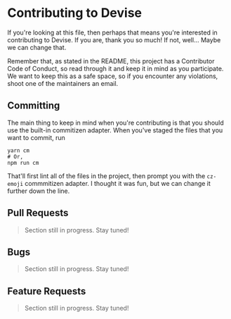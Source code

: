 # Contributing to Devise

If you're looking at this file, then perhaps that means you're interested in 
contributing to Devise. If you are, thank you so much! If not, well... Maybe we
can change that.

Remember that, as stated in the README, this project has a Contributor Code of
Conduct, so read through it and keep it in mind as you participate. We want to
keep this as a safe space, so if you encounter any violations, shoot one of the
maintainers an email.

## Committing

The main thing to keep in mind when you're contributing is that you should use
the built-in commitizen adapter. When you've staged the files that you want to
commit, run

```shell
yarn cm
# Or,
npm run cm
```

That'll first lint all of the files in the project, then prompt you with the
`cz-emoji` commmitizen adapter. I thought it was fun, but we can change it
further down the line.

## Pull Requests

> Section still in progress. Stay tuned!

## Bugs

> Section still in progress. Stay tuned!

## Feature Requests

> Section still in progress. Stay tuned!
